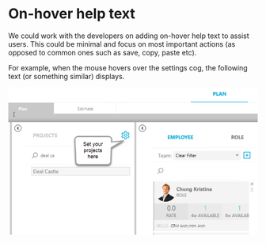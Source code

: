 # On-hover help text

We could work with the developers on adding on-hover help text to assist users. This could be minimal and focus on most important actions (as opposed to common ones such as save, copy, paste etc). 

For example, when the mouse hovers over the settings cog, the following text (or something similar) displays.

![](/assets/HoverText.png)
